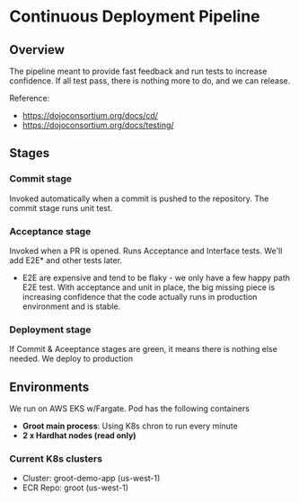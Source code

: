 # Continuous Deployment Pipeline

## Overview

The pipeline meant to provide fast feedback and run tests to increase confidence. If all test pass, there is nothing more to do, and we can release.

Reference: 
- https://dojoconsortium.org/docs/cd/
- https://dojoconsortium.org/docs/testing/

## Stages

### Commit stage

Invoked automatically when a commit is pushed to the repository. The commit stage runs unit test.

### Acceptance stage

Invoked when a PR is opened. Runs Acceptance and Interface tests.
We'll add E2E* and other tests later.

* E2E are expensive and tend to be flaky - we only have a few happy path E2E test. With acceptance and unit in place, the big missing piece is increasing confidence that the code actually runs in production environment and is stable.

### Deployment stage

If Commit & Aceeptance stages are green, it means there is nothing else needed. We deploy to production

## Environments

We run on AWS EKS w/Fargate. Pod has the following containers
- **Groot main process**: Using K8s chron to run every minute
- **2 x Hardhat nodes (read only)**

### Current K8s clusters
- Cluster: groot-demo-app (us-west-1)
- ECR Repo: groot (us-west-1)
